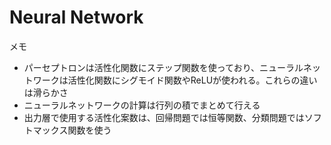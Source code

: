 # Neural Network
メモ
* パーセプトロンは活性化関数にステップ関数を使っており、ニューラルネットワークは活性化関数にシグモイド関数やReLUが使われる。これらの違いは滑らかさ
* ニューラルネットワークの計算は行列の積でまとめて行える
* 出力層で使用する活性化案数は、回帰問題では恒等関数、分類問題ではソフトマックス関数を使う
